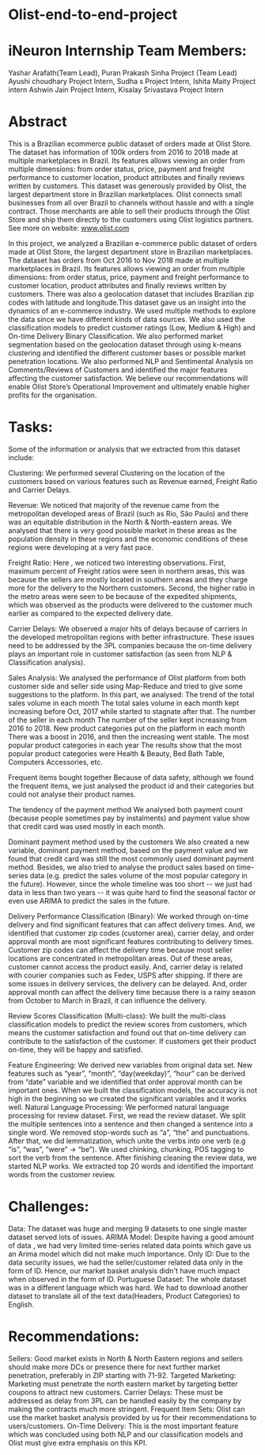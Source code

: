 # Olist-end-to-end-project
# iNeuron Internship Team Members:
Yashar Arafath(Team Lead), Puran Prakash Sinha Project (Team Lead)
Ayushi choudhary Project Intern, Sudha s Project Intern, Ishita Maity Project intern
Ashwin Jain Project Intern, Kisalay Srivastava Project Intern
# Abstract
This is a Brazilian ecommerce public dataset of orders made at Olist Store. The dataset has information of 100k orders from 2016 to 2018 made at multiple marketplaces in Brazil. Its features allows viewing an order from multiple dimensions: from order status, price, payment and freight performance to customer location, product attributes and finally reviews written by customers. This dataset was generously provided by Olist, the largest department store in Brazilian marketplaces. Olist connects small businesses from all over Brazil to channels without hassle and with a single contract. Those merchants are able to sell their products through the Olist Store and ship them directly to the customers using Olist logistics partners. See more on website: www.olist.com

In this project, we analyzed a Brazilian e-commerce public dataset of orders made at Olist Store, the largest department store in Brazilian marketplaces. The dataset has orders from Oct 2016 to Nov 2018 made at multiple marketplaces in Brazil. Its features allows viewing an order from multiple dimensions: from order status, price, payment and freight performance to customer location, product attributes and finally reviews written by customers. There was also a geolocation dataset that includes Brazilian zip codes with latitude and longitude.This dataset gave us an insight into the dynamics of an e-commerce industry. We used multiple methods to explore the data since we have different kinds of data sources. We also used the classification models to predict customer ratings (Low, Medium & High) and On-time Delivery Binary Classification. We also performed market segmentation based on the geolocation dataset through using k-means clustering and identified the different customer bases or possible market penetration locations. We also performed NLP and Sentimental Analysis on Comments/Reviews of Customers and identified the major features affecting the customer satisfaction. We believe our recommendations will enable Olist Store’s Operational Improvement and ultimately enable higher profits for the organisation.

# Tasks:
Some of the information or analysis that we extracted from this dataset include:

Clustering: We performed several Clustering on the location of the customers based on various features such as Revenue earned, Freight Ratio and Carrier Delays.

Revenue: We noticed that majority of the revenue came from the metropolitan developed areas of Brazil (such as Rio, São Paulo) and there was an equitable distribution in the North & North-eastern areas. We analysed that there is very good possible market in these areas as the population density in these regions and the economic conditions of these regions were developing at a very fast pace.

Freight Ratio: Here , we noticed two interesting observations. First, maximum percent of Freight ratios were seen in northern areas, this was because the sellers are mostly located in southern areas and they charge more for the delivery to the Northern customers. Second, the higher ratio in the metro areas were seen to be because of the expedited shipments, which was observed as the products were delivered to the customer much earlier as compared to the expected delivery date.

Carrier Delays: We observed a major hits of delays because of carriers in the developed metropolitan regions with better infrastructure. These issues need to be addressed by the 3PL companies because the on-time delivery plays an important role in customer satisfaction (as seen from NLP & Classification analysis).

Sales Analysis: We analysed the performance of Olist platform from both customer side and seller side using Map-Reduce and tried to give some suggestions to the platform. In this part, we analysed:
The trend of the total sales volume in each month The total sales volume in each month kept increasing before Oct, 2017 while started to stagnate after that.
The number of the seller in each month The number of the seller kept increasing from 2016 to 2018.
New product categories put on the platform in each month There was a boost in 2016, and then the increasing went stable.
The most popular product categories in each year The results show that the most popular product categories were Health & Beauty, Bed Bath Table, Computers Accessories, etc.

Frequent items bought together Because of data safety, although we found the frequent items, we just analysed the product id and their categories but could not analyse their product names.

The tendency of the payment method We analysed both payment count (because people sometimes pay by instalments) and payment value show that credit card was used mostly in each month.

Dominant payment method used by the customers We also created a new variable, dominant payment method, based on the payment value and we found that credit card was still the most commonly used dominant payment method. Besides, we also tried to analyse the product sales based on time-series data (e.g. predict the sales volume of the most popular category in the future). However, since the whole timeline was too short -- we just had data in less than two years -- it was quite hard to find the seasonal factor or even use ARIMA to predict the sales in the future.

Delivery Performance Classification (Binary): We worked through on-time delivery and find significant features that can affect delivery times. And, we identified that customer zip codes (customer area), carrier delay, and order approval month are most significant features contributing to delivery times. Customer zip codes can affect the delivery time because most seller locations are concentrated in metropolitan areas. Out of these areas, customer cannot access the product easily. And, carrier delay is related with courier companies such as Fedex, USPS after shipping. If there are some issues in delivery services, the delivery can be delayed. And, order approval month can affect the delivery time because there is a rainy season from October to March in Brazil, it can influence the delivery.

Review Scores Classification (Multi-class): We built the multi-class classification models to predict the review scores from customers, which means the customer satisfaction and found out that on-time delivery can contribute to the satisfaction of the customer. If customers get their product on-time, they will be happy and satisfied.

Feature Engineering: We derived new variables from original data set. New features such as “year”, “month”, “day(weekday)”, “hour” can be derived from “date” variable and we identified that order approval month can be important ones. When we built the classification models, the accuracy is not high in the beginning so we created the significant variables and it works well.
Natural Language Processing: We performed natural language processing for review dataset. First, we read the review dataset. We split the multiple sentences into a sentence and then changed a sentence into a single word. We removed stop-words such as “a”, “the” and punctuations. After that, we did lemmatization, which unite the verbs into one verb (e.g “is”, “was”, “were” -> “be”). We used chinking, chunking, POS tagging to sort the verb from the sentence. After finishing cleaning the review data, we started NLP works. We extracted top 20 words and identified the important words from the customer review.

# Challenges:
Data: The dataset was huge and merging 9 datasets to one single master dataset served lots of issues.
ARIMA Model: Despite having a good amount of data , we had very limited time-series related data points which gave us an Arima model which did not make much importance.
Only ID: Due to the data security issues, we had the seller/customer related data only in the form of ID. Hence, our market basket analysis didn't have much impact when observed in the form of ID.
Portuguese Dataset: The whole dataset was in a different language which was hard. We had to download another dataset to translate all of the text data(Headers, Product Categories) to English.

# Recommendations:
Sellers: Good market exists in North & North Eastern regions and sellers should make more DCs or presence there for next further market penetration, preferably in ZIP starting with 71-92.
Targeted Marketing: Marketing must penetrate the north eastern market by targeting better coupons to attract new customers.
Carrier Delays: These must be addressed as delay from 3PL can be handled easily by the company by making the contracts much more stringent.
Frequent Item Sets: Olist can use the market basket analysis provided by us for their recommendations to users/customers.
On-Time Delivery: This is the most important feature which was concluded using both NLP and our classification models and Olist must give extra emphasis on this KPI.
